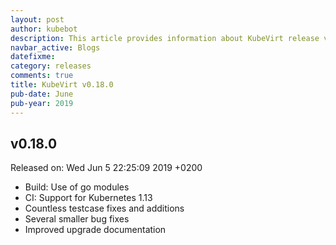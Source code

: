 ```yaml
---
layout: post
author: kubebot
description: This article provides information about KubeVirt release v0.18.0 changes
navbar_active: Blogs
datefixme:
category: releases
comments: true
title: KubeVirt v0.18.0
pub-date: June
pub-year: 2019
---
```



## v0.18.0

Released on: Wed Jun 5 22:25:09 2019 +0200

- Build: Use of go modules
- CI: Support for Kubernetes 1.13
- Countless testcase fixes and additions
- Several smaller bug fixes
- Improved upgrade documentation
